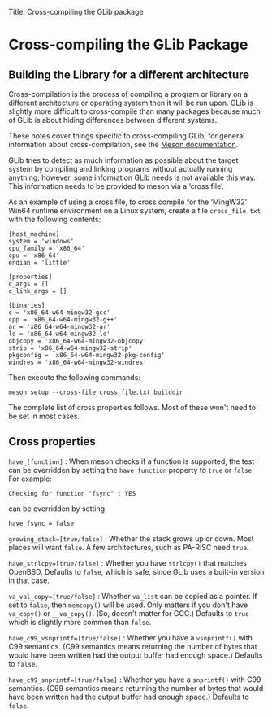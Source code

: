Title: Cross-compiling the GLib package

# Cross-compiling the GLib Package
	
## Building the Library for a different architecture

Cross-compilation is the process of compiling a program or library on a
different architecture or operating system then it will be run upon. GLib is
slightly more difficult to cross-compile than many packages because much of
GLib is about hiding differences between different systems.

These notes cover things specific to cross-compiling GLib; for general
information about cross-compilation, see the [Meson
documentation](http://mesonbuild.com/Cross-compilation.html).

GLib tries to detect as much information as possible about the target system
by compiling and linking programs without actually running anything;
however, some information GLib needs is not available this way. This
information needs to be provided to meson via a ‘cross file’.

As an example of using a cross file, to cross compile for the ‘MingW32’
Win64 runtime environment on a Linux system, create a file `cross_file.txt`
with the following contents:

```
[host_machine]
system = 'windows'
cpu_family = 'x86_64'
cpu = 'x86_64'
endian = 'little'

[properties]
c_args = []
c_link_args = []

[binaries]
c = 'x86_64-w64-mingw32-gcc'
cpp = 'x86_64-w64-mingw32-g++'
ar = 'x86_64-w64-mingw32-ar'
ld = 'x86_64-w64-mingw32-ld'
objcopy = 'x86_64-w64-mingw32-objcopy'
strip = 'x86_64-w64-mingw32-strip'
pkgconfig = 'x86_64-w64-mingw32-pkg-config'
windres = 'x86_64-w64-mingw32-windres'
```   

Then execute the following commands:

    meson setup --cross-file cross_file.txt builddir

The complete list of cross properties follows. Most of these won't need to
be set in most cases.

## Cross properties

`have_[function]`
: When meson checks if a function is supported, the test can be overridden by
  setting the `have_function` property to `true` or `false`. For example:

    Checking for function "fsync" : YES

  can be overridden by setting

    have_fsync = false

`growing_stack=[true/false]`
: Whether the stack grows up or down. Most places will want `false`. A few
  architectures, such as PA-RISC need `true`.

`have_strlcpy=[true/false]`
: Whether you have `strlcpy()` that matches OpenBSD. Defaults to `false`,
  which is safe, since GLib uses a built-in version in that case.

`va_val_copy=[true/false]`
: Whether `va_list` can be copied as a pointer. If set to `false`, then
  `memcopy()` will be used. Only matters if you don't have `va_copy()` or
  `__va_copy()`. (So, doesn't matter for GCC.) Defaults to `true` which is
  slightly more common than `false`.

`have_c99_vsnprintf=[true/false]`
: Whether you have a `vsnprintf()` with C99 semantics. (C99 semantics means
  returning the number of bytes that would have been written had the output
  buffer had enough space.) Defaults to `false`.

`have_c99_snprintf=[true/false]`
: Whether you have a `snprintf()` with C99 semantics. (C99 semantics means
  returning the number of bytes that would have been written had the output
  buffer had enough space.) Defaults to `false`.
